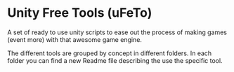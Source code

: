 # Unity Free Tools (uFeTo)
A set of ready to use unity scripts to ease out the process of making games (event more) with that awesome game engine.

The different tools are grouped by concept in different folders.
In each folder you can find a new Readme file describing the use the specific tool.
